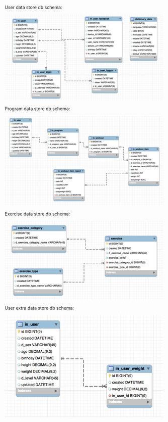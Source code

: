 User data store db schema:

![pt schema](pt-schema-login-v2.png)

Program data store db schema:

![pt schema](pt-schema-program-v2.png)

Exercise data store db schema:

![pt schema](pt-schema-exercise-v2.png)

User extra data store db schema:

![pt schema](pt-schema-user-data-v1.png)

